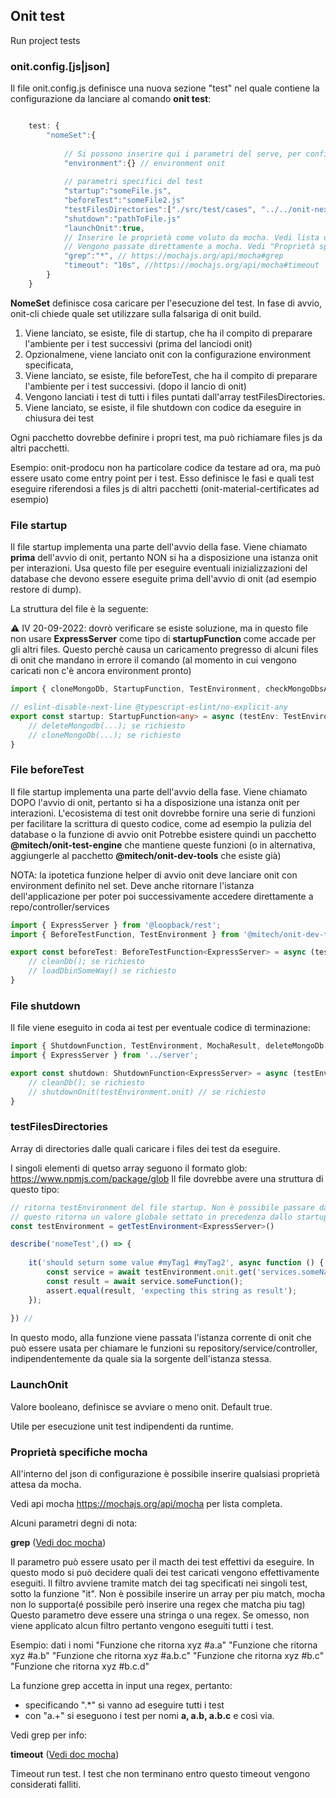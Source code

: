 ## Onit test

Run project tests

### onit.config.[js|json]


Il file onit.config.js definisce una nuova sezione "test" nel quale contiene la configurazione da lanciare al comando **onit test**:


```js

	test: {
		"nomeSet":{ 
		
			// Si possono inserire qui i parametri del serve, per configurare il lancio di onit.
			"environment":{} // environment onit
			
			// parametri specifici del test
			"startup":"someFile.js",
			"beforeTest":"someFile2.js"
			"testFilesDirectories":["./src/test/cases", "../../onit-next/dist/test/cases"], // array di stirng 
			"shutdown":"pathToFile.js"
			"launchOnit":true,
			// Inserire le proprietà come voluto da mocha. Vedi lista di proprietà: https://mochajs.org/api/mocha,
			// Vengono passate direttamente a mocha. Vedi "Proprietà specifiche mocha" per info.
			"grep":"*", // https://mochajs.org/api/mocha#grep
			"timeout": "10s", //https://mochajs.org/api/mocha#timeout
		}
	}
```

**NomeSet** definisce cosa caricare per l'esecuzione del test. In fase di avvio, onit-cli chiede quale set utilizzare sulla falsariga di onit build.
1. Viene lanciato, se esiste, file di startup, che ha il compito di preparare l'ambiente per i test successivi (prima del lanciodi onit)
2. Opzionalmene, viene lanciato onit con la configurazione environment specificata,
3. Viene lanciato, se esiste, file beforeTest, che ha il compito di preparare l'ambiente per i test successivi. (dopo il lancio di onit)
4. Vengono lanciati i test di tutti i files puntati dall'array testFilesDirectories.
5. Viene lanciato, se esiste, il file shutdown con codice da eseguire in chiusura dei test

Ogni pacchetto dovrebbe definire i propri test, ma può richiamare files js da altri pacchetti.

Esempio: onit-prodocu non ha particolare codice da testare ad ora, ma può essere usato come entry point per i test. Esso definisce le fasi e quali test eseguire riferendosi a files js di altri pacchetti (onit-material-certificates ad esempio)


### File startup

Il file startup implementa una parte dell'avvio della fase. Viene chiamato **prima** dell'avvio di onit, pertanto NON si ha a disposizione una istanza onit per interazioni.
Usa questo file per eseguire eventuali inizializzazioni del database che devono essere eseguite prima dell'avvio di onit (ad esempio restore di dump).

La struttura del file è la seguente:

:warning: IV 20-09-2022: dovrò verificare se esiste soluzione, ma in questo file non usare **ExpressServer** come tipo di **startupFunction** come accade per gli altri files.
Questo perchè causa un caricamento pregresso di alcuni files di onit che mandano in errore il comando (al momento in cui vengono caricati non c'è ancora environment pronto)

```ts
import { cloneMongoDb, StartupFunction, TestEnvironment, checkMongoDbsAvailable } from '@mitech/onit-dev-tools';

// eslint-disable-next-line @typescript-eslint/no-explicit-any
export const startup: StartupFunction<any> = async (testEnv: TestEnvironment<any>): Promise<TestEnvironment<any>>=> {
	// deleteMongodb(...); se richiesto
	// cloneMongoDb(...); se richiesto
}
```
	
	
### File beforeTest

Il file startup implementa una parte dell'avvio della fase. Viene chiamato DOPO l'avvio di onit, pertanto si ha a disposizione una istanza onit per interazioni.
L'ecosistema di test onit dovrebbe fornire una serie di funzioni per facilitare la scrittura di questo codice, come ad esempio la pulizia del database o la funzione di avvio onit
Potrebbe esistere quindi un pacchetto **@mitech/onit-test-engine** che mantiene queste funzioni (o in alternativa, aggiungerle al pacchetto **@mitech/onit-dev-tools** che esiste già)

NOTA: la ipotetica funzione helper di avvio onit deve lanciare onit con environment definito nel set. Deve anche ritornare l'istanza dell'applicazione per poter poi successivamente accedere direttamente a repo/controller/services


```ts
import { ExpressServer } from '@loopback/rest';
import { BeforeTestFunction, TestEnvironment } from '@mitech/onit-dev-tools';

export const beforeTest: BeforeTestFunction<ExpressServer> = async (testEnv: TestEnvironment<ExpressServer>): Promise<TestEnvironment<ExpressServer>>=> {
	// cleanDb(); se richiesto
	// loadDbinSomeWay() se richiesto
}
```

### File shutdown

Il file viene eseguito in coda ai test per eventuale codice di terminazione:

```ts
import { ShutdownFunction, TestEnvironment, MochaResult, deleteMongoDb } from '@mitech/onit-dev-tools';
import { ExpressServer } from '../server';

export const shutdown: ShutdownFunction<ExpressServer> = async (testEnv: TestEnvironment<ExpressServer>, mochaResult: MochaResult): Promise<void>=> {
	// cleanDb(); se richiesto
	// shutdownOnit(testEnvironment.onit) // se richiesto
}
```


### testFilesDirectories
Array di directories dalle quali caricare i files dei test da eseguire.

I singoli elementi di quetso array seguono il formato glob: https://www.npmjs.com/package/glob
Il file dovrebbe avere una struttura di questo tipo:

```ts
// ritorna testEnvironment del file startup. Non è possibile passare dati a mocha, pertanto molto probabilmente
// questo ritorna un valore globale settato in precedenza dallo startup
const testEnvironment = getTestEnvironment<ExpressServer>() 

describe('nomeTest',() => {
	
	it('should seturn some value #myTag1 #myTag2', async function () {
		const service = await testEnvironment.onit.get('services.someName');
		const result = await service.someFunction();
        assert.equal(result, 'expecting this string as result');
    });
	
}) // 
```

In questo modo, alla funzione viene passata l'istanza corrente di onit che può essere usata per chiamare le funzioni su repository/service/controller, indipendentemente da quale sia la sorgente dell'istanza stessa.

### LaunchOnit

Valore booleano, definisce se avviare o meno onit. Default true.

Utile per esecuzione unit test indipendenti da runtime.

### Proprietà specifiche mocha

All'interno del json di configurazione è possibile inserire qualsiasi proprietà attesa da mocha.

Vedi api mocha https://mochajs.org/api/mocha per lista completa.

Alcuni parametri degni di nota:

**grep** ([Vedi doc mocha](https://mochajs.org/api/mocha#grep+))

Il parametro può essere usato per il macth dei test effettivi da eseguire.
In questo modo si può decidere quali dei test caricati vengono effettivamente eseguiti. Il filtro avviene tramite match dei tag specificati nei singoli test, sotto la funzione "it".
Non è possibile inserire un array per piu match, mocha non lo supporta(é possibile però inserire una regex che matcha piu tag)
Questo parametro deve essere una stringa o una regex. Se omesso, non viene applicato alcun filtro pertanto vengono eseguiti tutti i test.

Esempio: dati i nomi
  "Funzione che ritorna xyz #a.a"
  "Funzione che ritorna xyz #a.b"
  "Funzione che ritorna xyz #a.b.c"
  "Funzione che ritorna xyz #b.c"
  "Funzione che ritorna xyz #b.c.d"
  
La funzione grep accetta in input una regex, pertanto:
- specificando ".\*" si vanno ad eseguire tutti i test
- con "a.\+" si eseguono i test per nomi **a, a.b, a.b.c** e così via.
  
Vedi grep per info: 

**timeout** ([Vedi doc mocha](https://mochajs.org/api/mocha#timeout))

Timeout run test. I test che non terminano entro questo timeout vengono considerati falliti.
